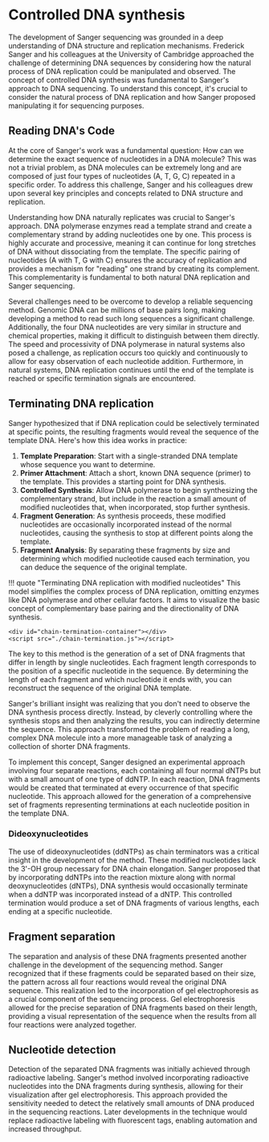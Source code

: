 # Controlled DNA synthesis

The development of Sanger sequencing was grounded in a deep understanding of DNA structure and replication mechanisms.
Frederick Sanger and his colleagues at the University of Cambridge approached the challenge of determining DNA sequences by considering how the natural process of DNA replication could be manipulated and observed.
The concept of controlled DNA synthesis was fundamental to Sanger's approach to DNA sequencing.
To understand this concept, it's crucial to consider the natural process of DNA replication and how Sanger proposed manipulating it for sequencing purposes.

## Reading DNA's Code

At the core of Sanger's work was a fundamental question: How can we determine the exact sequence of nucleotides in a DNA molecule?
This was not a trivial problem, as DNA molecules can be extremely long and are composed of just four types of nucleotides (A, T, G, C) repeated in a specific order.
To address this challenge, Sanger and his colleagues drew upon several key principles and concepts related to DNA structure and replication.

Understanding how DNA naturally replicates was crucial to Sanger's approach.
DNA polymerase enzymes read a template strand and create a complementary strand by adding nucleotides one by one.
This process is highly accurate and processive, meaning it can continue for long stretches of DNA without dissociating from the template.
The specific pairing of nucleotides (A with T, G with C) ensures the accuracy of replication and provides a mechanism for "reading" one strand by creating its complement.
This complementarity is fundamental to both natural DNA replication and Sanger sequencing.

Several challenges need to be overcome to develop a reliable sequencing method.
Genomic DNA can be millions of base pairs long, making developing a method to read such long sequences a significant challenge.
Additionally, the four DNA nucleotides are very similar in structure and chemical properties, making it difficult to distinguish between them directly.
The speed and processivity of DNA polymerase in natural systems also posed a challenge, as replication occurs too quickly and continuously to allow for easy observation of each nucleotide addition.
Furthermore, in natural systems, DNA replication continues until the end of the template is reached or specific termination signals are encountered.

## Terminating DNA replication

Sanger hypothesized that if DNA replication could be selectively terminated at specific points, the resulting fragments would reveal the sequence of the template DNA.
Here's how this idea works in practice:

1.  **Template Preparation**: Start with a single-stranded DNA template whose sequence you want to determine.
2.  **Primer Attachment**: Attach a short, known DNA sequence (primer) to the template.
    This provides a starting point for DNA synthesis.
3.  **Controlled Synthesis**: Allow DNA polymerase to begin synthesizing the complementary strand, but include in the reaction a small amount of modified nucleotides that, when incorporated, stop further synthesis.
4.  **Fragment Generation**: As synthesis proceeds, these modified nucleotides are occasionally incorporated instead of the normal nucleotides, causing the synthesis to stop at different points along the template.
5.  **Fragment Analysis**: By separating these fragments by size and determining which modified nucleotide caused each termination, you can deduce the sequence of the original template.

!!! quote "Terminating DNA replication with modified nucleotides"
    This model simplifies the complex process of DNA replication, omitting enzymes like DNA polymerase and other cellular factors. It aims to visualize the basic concept of complementary base pairing and the directionality of DNA synthesis.

    <div id="chain-termination-container"></div>
    <script src="./chain-termination.js"></script>

The key to this method is the generation of a set of DNA fragments that differ in length by single nucleotides.
Each fragment length corresponds to the position of a specific nucleotide in the sequence.
By determining the length of each fragment and which nucleotide it ends with, you can reconstruct the sequence of the original DNA template.

Sanger's brilliant insight was realizing that you don't need to observe the DNA synthesis process directly.
Instead, by cleverly controlling where the synthesis stops and then analyzing the results, you can indirectly determine the sequence.
This approach transformed the problem of reading a long, complex DNA molecule into a more manageable task of analyzing a collection of shorter DNA fragments.

To implement this concept, Sanger designed an experimental approach involving four separate reactions, each containing all four normal dNTPs but with a small amount of one type of ddNTP.
In each reaction, DNA fragments would be created that terminated at every occurrence of that specific nucleotide.
This approach allowed for the generation of a comprehensive set of fragments representing terminations at each nucleotide position in the template DNA.

### Dideoxynucleotides

The use of dideoxynucleotides (ddNTPs) as chain terminators was a critical insight in the development of the method.
These modified nucleotides lack the 3'-OH group necessary for DNA chain elongation.
Sanger proposed that by incorporating ddNTPs into the reaction mixture along with normal deoxynucleotides (dNTPs), DNA synthesis would occasionally terminate when a ddNTP was incorporated instead of a dNTP.
This controlled termination would produce a set of DNA fragments of various lengths, each ending at a specific nucleotide.

## Fragment separation

The separation and analysis of these DNA fragments presented another challenge in the development of the sequencing method. Sanger recognized that if these fragments could be separated based on their size, the pattern across all four reactions would reveal the original DNA sequence. This realization led to the incorporation of gel electrophoresis as a crucial component of the sequencing process. Gel electrophoresis allowed for the precise separation of DNA fragments based on their length, providing a visual representation of the sequence when the results from all four reactions were analyzed together.

## Nucleotide detection

Detection of the separated DNA fragments was initially achieved through radioactive labeling. Sanger's method involved incorporating radioactive nucleotides into the DNA fragments during synthesis, allowing for their visualization after gel electrophoresis. This approach provided the sensitivity needed to detect the relatively small amounts of DNA produced in the sequencing reactions. Later developments in the technique would replace radioactive labeling with fluorescent tags, enabling automation and increased throughput.

[^sanger1977dna]: Sanger, F., Nicklen, S., & Coulson, A. R. (1977). DNA sequencing with chain-terminating inhibitors. *Proceedings of the national academy of sciences, 74*(12), 5463-5467. doi: [10.1073/pnas.74.12.5463](https://doi.org/10.1073/pnas.74.12.5463)
[^shendure2008next]: Shendure, J., & Ji, H. (2008). Next-generation DNA sequencing. *Nature biotechnology, 26*(10), 1135-1145. doi: [10.1038/nbt1486](https://doi.org/10.1038/nbt1486)

[^shuhaib2023mastering]: Al-Shuhaib, M. B. S., & Hashim, H. O. (2023). Mastering DNA chromatogram analysis in Sanger sequencing for reliable clinical analysis. *J. Genet. Eng. Biotechnol., 21*(1), 115. doi: [10.1186/s43141-023-00587-6](https://doi.org/10.1186/s43141-023-00587-6)
[^lopez2021sanger]: Arteche-López, A., Ávila-Fernández, A., Romero, R., Riveiro-Álvarez, R., López-Martínez, M. A., Giménez-Pardo, A., ... & Ayuso, C. (2021). Sanger sequencing is no longer always necessary based on a single-center validation of 1109 NGS variants in 825 clinical exomes. *Scientific reports, 11*(1), 5697. doi: [10.1038/s41598-021-85182-w](https://doi.org/10.1038/s41598-021-85182-w)
[^cario2020sanger]: De Cario, R., Kura, A., Suraci, S., Magi, A., Volta, A., Marcucci, R., ... & Sticchi, E. (2020). Sanger validation of high-throughput sequencing in genetic diagnosis: Still the best practice?. *Frontiers in genetics, 11*, 592588. doi: [10.3389/fgene.2020.592588](https://doi.org/10.3389/fgene.2020.592588)
[^giani2020long]: Giani, A. M., Gallo, G. R., Gianfranceschi, L., & Formenti, G. (2020). Long walk to genomics: History and current approaches to genome sequencing and assembly. *Computational and Structural Biotechnology Journal*, 18, 9-19. doi: [10.1016/j.csbj.2019.11.002](https://doi.org/10.1016/j.csbj.2019.11.002)
[^crossley2020guidelines]: Crossley, B. M., Bai, J., Glaser, A., Maes, R., Porter, E., Killian, M. L., ... & Toohey-Kurth, K. (2020). Guidelines for Sanger sequencing and molecular assay monitoring. *Journal of Veterinary Diagnostic Investigation, 32*(6), 767-775. doi: [10.1177/1040638720905833](https://doi.org/110.1177/1040638720905833)
